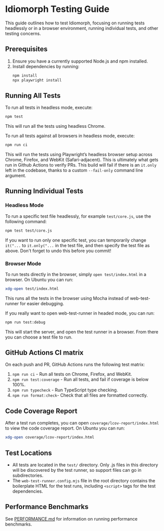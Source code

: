 # Idiomorph Testing Guide

This guide outlines how to test Idiomorph, focusing on running tests headlessly or in a browser environment, running individual tests, and other testing concerns.

## Prerequisites

1. Ensure you have a currently supported Node.js and npm installed.
2. Install dependencies by running:
   ```bash
   npm install
   npx playwright install
   ```

## Running All Tests

To run all tests in headless mode, execute:
```bash
npm test
```
This will run all the tests using headless Chrome.

To run all tests against all browsers in headless mode, execute:
```bash
npm run ci
```
This will run the tests using Playwright’s headless browser setup across Chrome, Firefox, and WebKit (Safari-adjacent). This is ultimately what gets run in Github Actions to verify PRs. This build will fail if there is an `it.only` left in the codebase, thanks to a custom `--fail-only` command line argument.

## Running Individual Tests

### Headless Mode
To run a specific test file headlessly, for example `test/core.js`, use the following command:
```bash
npm test test/core.js
```
If you want to run only one specific test, you can temporarily change `it("...` to `it.only("...` in the test file, and then specify the test file as above. Don't forget to undo this before you commit!

### Browser Mode
To run tests directly in the browser, simply `open test/index.html` in a browser.
On Ubuntu you can run:
```bash
xdg-open test/index.html
```
This runs all the tests in the browser using Mocha instead of web-test-runner for easier debugging.

If you really want to open web-test-runner in headed mode, you can run:
```bash
npm run test:debug
```
This will start the server, and open the test runner in a browser. From there you can choose a test file to run.

## GitHub Actions CI matrix
On each push and PR, GitHub Actions runs the following test matrix:

1. `npm run ci` - Run all tests on Chrome, Firefox, and WebKit.
2. `npm run test:coverage` - Run all tests, and fail if coverage is below 100%.
3. `npm run typecheck` - Run TypeScript type checking.
4. `npm run format:check`- Check that all files are formatted correctly.

## Code Coverage Report
After a test run completes, you can open `coverage/lcov-report/index.html` to view the code coverage report. On Ubuntu you can run:
```bash
xdg-open coverage/lcov-report/index.html
```

## Test Locations
- All tests are located in the `test/` directory. Only .js files in this directory will be discovered by the test runner, so support files can go in subdirectories.
- The `web-test-runner.config.mjs` file in the root directory contains the boilerplate HTML for the test runs, including `<script>` tags for the test dependencies.

## Performance Benchmarks
See [PERFORMANCE.md](PERFORMANCE.md) for information on running performance benchmarks.

